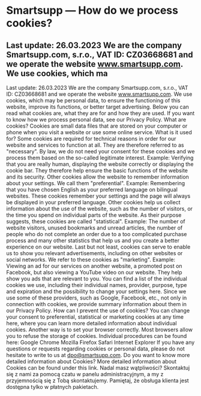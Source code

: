 # Smartsupp — How do we process cookies?
## Last update: 26.03.2023 We are the company Smartsupp.com, s.r.o., VAT ID: CZ03668681 and we operate the website www.smartsupp.com. We use cookies, which ma
Last update: 26.03.2023
We are the company Smartsupp.com, s.r.o., VAT ID: CZ03668681 and we operate the website www.smartsupp.com. We use cookies, which may be personal data, to ensure the functioning of this website, improve its functions, or better target advertising.
Below you can read what cookies are, what they are for and how they are used. If you want to know how we process personal data, see our Privacy Policy.
What are cookies?
Cookies are small data files that are stored on your computer or phone when you visit a website or use some online service.
What is it used for?
Some cookies are required for technical reasons in order for our website and services to function at all. They are therefore referred to as "necessary". By law, we do not need your consent for these cookies and we process them based on the so-called legitimate interest.
Example: Verifying that you are really human, displaying the website correctly or displaying the cookie bar. They therefore help ensure the basic functions of the website and its security.
Other cookies allow the website to remember information about your settings. We call them "preferential".
Example: Remembering that you have chosen English as your preferred language on bilingual websites. These cookies remember your settings and the page will always be displayed in your preferred language.
Other cookies help us collect information about the use of the website, such as the number of visitors, or the time you spend on individual parts of the website. As their purpose suggests, these cookies are called "statistical".
Example: The number of website visitors, unused bookmarks and unread articles, the number of people who do not complete an order due to a too complicated purchase process and many other statistics that help us and you create a better experience on our website.
Last but not least, cookies can serve to enable us to show you relevant advertisements, including on other websites or social networks. We refer to these cookies as "marketing".
Example: Viewing an ad for our services on another website, a promoted post on Facebook, but also viewing a YouTube video on our website. They help show you ads that are relevant to you.
You can find a list of the individual cookies we use, including their individual names, provider, purpose, type and expiration and the possibility to change your settings here.
Since we use some of these providers, such as Google, Facebook, etc., not only in connection with cookies, we provide summary information about them in our Privacy Policy.
How can I prevent the use of cookies?
You can change your consent to preferential, statistical or marketing cookies at any time here, where you can learn more detailed information about individual cookies.
Another way is to set your browser correctly. Most browsers allow you to refuse the storage of cookies.
Individual procedures can be found here:
Google Chrome
Mozilla Firefox
Safari
Internet Explorer
If you have any questions or requests regarding cookies or personal data, please do not hesitate to write to us at dpo@smartsupp.com.
Do you want to know more detailed information about Cookies?
More detailed information about Cookies can be found under this link.
Nadal masz wątpliwości? Skontaktuj się z nami za pomocą czatu w panelu administracyjnym, a my z przyjemnością się z Tobą skontaktujemy. Pamiętaj, że obsługa klienta jest dostępna tylko w płatnych pakietach.

